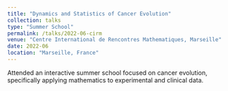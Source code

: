 ```yaml
---
title: "Dynamics and Statistics of Cancer Evolution"
collection: talks
type: "Summer School"
permalink: /talks/2022-06-cirm
venue: "Centre International de Rencontres Mathematiques, Marseille"
date: 2022-06
location: "Marseille, France"
---
```


Attended an interactive summer school focused on cancer evolution, specifically applying mathematics to experimental and clinical data.
